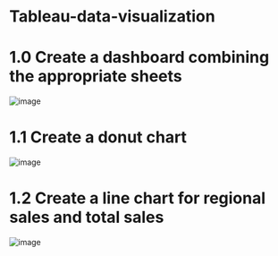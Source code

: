 # Tableau-data-visualization

# 1.0 Create a dashboard combining the appropriate sheets
![image](https://user-images.githubusercontent.com/97939971/174995203-352d9171-9599-491d-98c9-35f94edd15bb.png)

# 1.1 Create a donut chart
![image](https://user-images.githubusercontent.com/97939971/175003585-bf13f0f9-4acc-443e-98ca-f26b08eb4610.png)

# 1.2 Create a line chart for regional sales and total sales
![image](https://user-images.githubusercontent.com/97939971/175003094-f74d8d17-cd2f-4e22-b61f-f2b93fc7c7a1.png)
